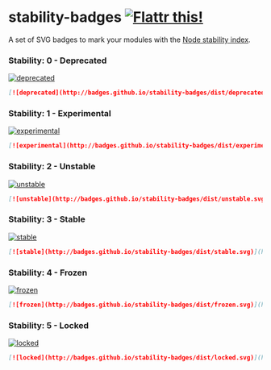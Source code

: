 # stability-badges [![Flattr this!](https://api.flattr.com/button/flattr-badge-large.png)](https://flattr.com/submit/auto?user_id=hughskennedy&url=http://github.com/badges/stability-badges&title=stability-badges&description=badges/stability-badges%20on%20GitHub&language=en_GB&tags=flattr,github,javascript&category=software) #

A set of SVG badges to mark your modules with the
[Node stability index](http://nodejs.org/api/documentation.html#documentation_stability_index).

### Stability: 0 - Deprecated ###

[![deprecated](http://badges.github.io/stability-badges/dist/deprecated.svg)](http://github.com/badges/stability-badges)

``` markdown
[![deprecated](http://badges.github.io/stability-badges/dist/deprecated.svg)](http://github.com/badges/stability-badges)
```

### Stability: 1 - Experimental ###

[![experimental](http://badges.github.io/stability-badges/dist/experimental.svg)](http://github.com/badges/stability-badges)

``` markdown
[![experimental](http://badges.github.io/stability-badges/dist/experimental.svg)](http://github.com/badges/stability-badges)
```

### Stability: 2 - Unstable ###

[![unstable](http://badges.github.io/stability-badges/dist/unstable.svg)](http://github.com/badges/stability-badges)

``` markdown
[![unstable](http://badges.github.io/stability-badges/dist/unstable.svg)](http://github.com/badges/stability-badges)
```

### Stability: 3 - Stable ###

[![stable](http://badges.github.io/stability-badges/dist/stable.svg)](http://github.com/badges/stability-badges)

``` markdown
[![stable](http://badges.github.io/stability-badges/dist/stable.svg)](http://github.com/badges/stability-badges)
```

### Stability: 4 - Frozen ###

[![frozen](http://badges.github.io/stability-badges/dist/frozen.svg)](http://github.com/badges/stability-badges)

``` markdown
[![frozen](http://badges.github.io/stability-badges/dist/frozen.svg)](http://github.com/badges/stability-badges)
```

### Stability: 5 - Locked ###

[![locked](http://badges.github.io/stability-badges/dist/locked.svg)](http://github.com/badges/stability-badges)

``` markdown
[![locked](http://badges.github.io/stability-badges/dist/locked.svg)](http://github.com/badges/stability-badges)
```
